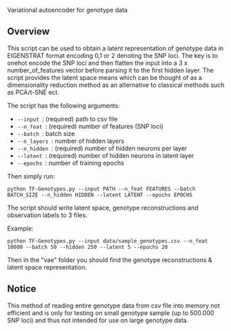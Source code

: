 Variational autoencoder for genotype data

## Overview

This script can be used to obtain a latent representation of genotype data in EIGENSTRAT format encoding 0,1 or 2 denoting the SNP loci. The key is to onehot encode the SNP loci and then flatten the input into a 3 x number_of_features vector before parsing it to the first hidden layer. The script provides the latent space means which can be thought of as a dimensionality reduction method as an alternative to classical methods such as PCA/t-SNE ect.

The script has the following arguments:

- ```--input ```: (required) path to csv file
- ```--n_feat ```: (required) number of features (SNP loci)
- ```--batch ```: batch size
- ```--n_layers ```: number of hidden layers
- ```--n_hidden ```: (required) number of hidden neurons per layer
- ```--latent ```: (required) number of hidden neurons in latent layer
- ```--epochs ```: number of training epochs


Then simply run:

```python TF-Genotypes.py --input PATH --n_feat FEATURES --batch BATCH_SIZE --n_hidden HIDDEN --latent LATENT --epochs EPOCHS ```

The script should write latent space, genotype reconstructions and observation labels to 3 files.

Example:

```python TF-Genotypes.py --input data/sample_genotypes.csv --n_feat 10000 --batch 50 --hidden 250 --latent 5 --epochs 20```

Then in the "vae" folder you should find the genotype reconstructions & latent space representation. 

## Notice

This method of reading entire genotype data from csv file into memory not efficient and is only for testing on small genotype sample (up to 500.000 SNP loci) and thus not intended for use on large genotype data. 
